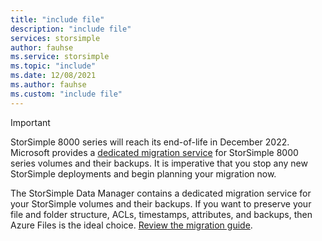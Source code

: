 ```yaml
---
title: "include file"
description: "include file"
services: storsimple
author: fauhse
ms.service: storsimple
ms.topic: "include"
ms.date: 12/08/2021
ms.author: fauhse
ms.custom: "include file"
---
```


> [!IMPORTANT]
> StorSimple 8000 series will reach its end-of-life in December 2022. Microsoft provides a [dedicated migration service](../articles/storage/files/storage-files-migration-storsimple-8000.md) for StorSimple 8000 series volumes and their backups. It is imperative that you stop any new StorSimple deployments and begin planning your migration now.

The StorSimple Data Manager contains a dedicated migration service for your StorSimple volumes and their backups. If you want to preserve your file and folder structure, ACLs, timestamps, attributes, and backups, then Azure Files is the ideal choice.
[Review the migration guide](../articles/storage/files/storage-files-migration-storsimple-8000.md).